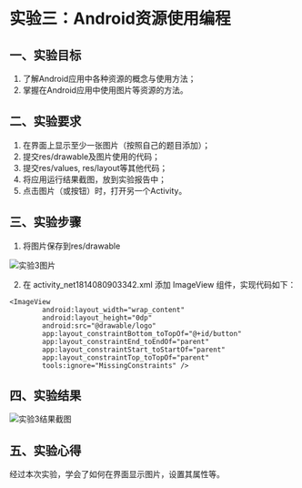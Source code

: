 # 实验三：Android资源使用编程
## 一、实验目标
		
1. 了解Android应用中各种资源的概念与使用方法；
2. 掌握在Android应用中使用图片等资源的方法。
		
## 二、实验要求
		
1. 在界面上显示至少一张图片（按照自己的题目添加）；
2. 提交res/drawable及图片使用的代码；
3. 提交res/values, res/layout等其他代码；
4. 将应用运行结果截图，放到实验报告中；
5. 点击图片（或按钮）时，打开另一个Activity。
		
## 三、实验步骤
		
1. 将图片保存到res/drawable
		
![实验3图片](https://raw.githubusercontent.com/momingyu1/android-labs-2020/master/students/net1814080903342/logo.jpeg)
		
2. 在 activity_net1814080903342.xml 添加 ImageView 组件，实现代码如下：
		
```
<ImageView
        android:layout_width="wrap_content"
        android:layout_height="0dp"
        android:src="@drawable/logo"
        app:layout_constraintBottom_toTopOf="@+id/button"
        app:layout_constraintEnd_toEndOf="parent"
        app:layout_constraintStart_toStartOf="parent"
        app:layout_constraintTop_toTopOf="parent"
        tools:ignore="MissingConstraints" />
```
		
## 四、实验结果
		
![实验3结果截图](https://raw.githubusercontent.com/momingyu1/android-labs-2020/master/students/net1814080903342/lab3.jpg)
		
## 五、实验心得
		
经过本次实验，学会了如何在界面显示图片，设置其属性等。
